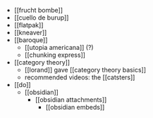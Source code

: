 - [[frucht bombe]]
- [[cuello de burup]]
- [[flatpak]]
- [[kneaver]]
- [[baroque]]
	- [[utopia americana]] (?)
	- [[chunking express]]
- [[category theory]]
	- [[lorand]] gave [[category theory basics]]
	- recommended videos: the [[catsters]]
- [[do]]
	- [[obsidian]]
		- [[obsidian attachments]]
			- [[obsidian embeds]]